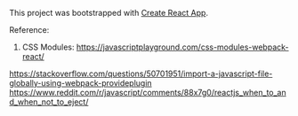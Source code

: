 This project was bootstrapped with [Create React App](https://github.com/facebook/create-react-app).

Reference:
1. CSS Modules:
https://javascriptplayground.com/css-modules-webpack-react/


https://stackoverflow.com/questions/50701951/import-a-javascript-file-globally-using-webpack-provideplugin
https://www.reddit.com/r/javascript/comments/88x7g0/reactjs_when_to_and_when_not_to_eject/
